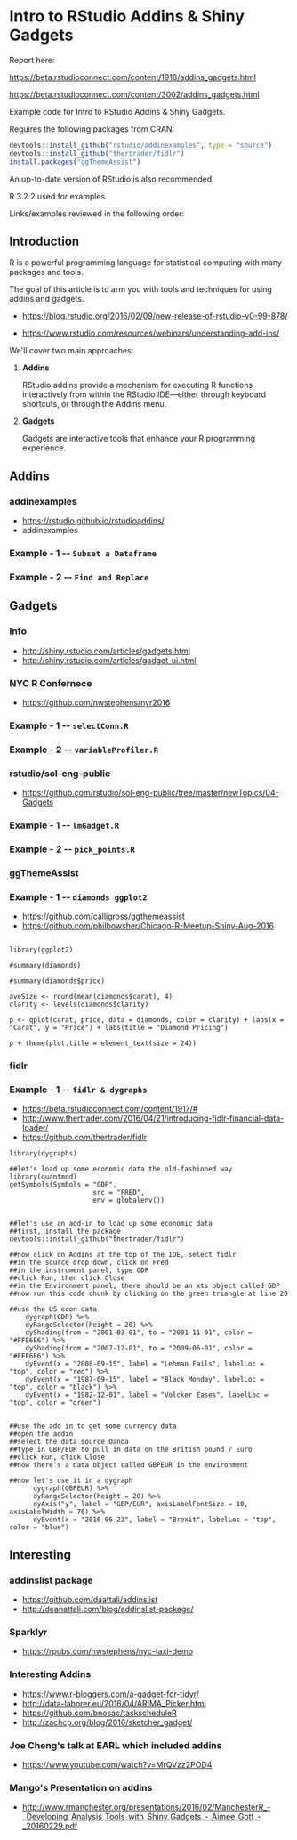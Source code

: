 # Intro to RStudio Addins & Shiny Gadgets

Report here:

https://beta.rstudioconnect.com/content/1918/addins_gadgets.html

https://beta.rstudioconnect.com/content/3002/addins_gadgets.html

Example code for Intro to RStudio Addins & Shiny Gadgets.

Requires the following packages from CRAN:

```r
devtools::install_github("rstudio/addinexamples", type = "source")
devtools::install_github("thertrader/fidlr")
install.packages("ggThemeAssist")
``` 

An up-to-date version of RStudio is also recommended.

R 3.2.2 used for examples.

Links/examples reviewed in the following order:

## Introduction

R is a powerful programming language for statistical computing with many packages and tools.

The goal of this article is to arm you with tools and techniques for using addins and gadgets.

 - https://blog.rstudio.org/2016/02/09/new-release-of-rstudio-v0-99-878/
 
 - https://www.rstudio.com/resources/webinars/understanding-add-ins/

We'll cover two main approaches:

1. **Addins**

    RStudio addins provide a mechanism for executing R functions interactively from within the RStudio IDE—either through keyboard shortcuts, or through the Addins menu.

2. **Gadgets**
  
    Gadgets are interactive tools that enhance your R programming experience.

## Addins

### addinexamples

 - https://rstudio.github.io/rstudioaddins/
 - addinexamples
 
### Example - 1 -- `Subset a Dataframe` 

### Example - 2 -- `Find and Replace` 

## Gadgets

### Info

 - http://shiny.rstudio.com/articles/gadgets.html
 - http://shiny.rstudio.com/articles/gadget-ui.html

### NYC R Confernece

 - https://github.com/nwstephens/nyr2016

### Example - 1 -- `selectConn.R` 

### Example - 2 -- `variableProfiler.R` 

### rstudio/sol-eng-public

 - https://github.com/rstudio/sol-eng-public/tree/master/newTopics/04-Gadgets

### Example - 1 -- `lmGadget.R` 

### Example - 2 -- `pick_points.R` 

### ggThemeAssist

### Example - 1 -- `diamonds ggplot2`

- https://github.com/calligross/ggthemeassist
- https://github.com/philbowsher/Chicago-R-Meetup-Shiny-Aug-2016

```{r}

library(ggplot2)

#summary(diamonds)

#summary(diamonds$price)

aveSize <- round(mean(diamonds$carat), 4)
clarity <- levels(diamonds$clarity)

p <- qplot(carat, price, data = diamonds, color = clarity) + labs(x = "Carat", y = "Price") + labs(title = "Diamond Pricing")

p + theme(plot.title = element_text(size = 24))
```

### fidlr

### Example - 1 -- `fidlr & dygraphs`

- https://beta.rstudioconnect.com/content/1917/#
- http://www.thertrader.com/2016/04/21/introducing-fidlr-financial-data-loader/
- https://github.com/thertrader/fidlr


```{r setup, message=FALSE, , eval=FALSE}
library(dygraphs)
```


```{r, , eval=FALSE}
##let's load up some economic data the old-fashioned way
library(quantmod)
getSymbols(Symbols = "GDP",
                     src = "FRED",
                     env = globalenv())
```


```{r, eval=FALSE}

##let's use an add-in to load up some economic data
##first, install the package
devtools::install_github("thertrader/fidlr")

##now click on Addins at the top of the IDE, select fidlr
##in the source drop down, click on Fred
##in the instrument panel, type GDP
##click Run, then click Close
##in the Environment panel, there should be an xts object called GDP
##now run this code chunk by clicking on the green triangle at line 20

##use the US econ data
    dygraph(GDP) %>%
    dyRangeSelector(height = 20) %>%
    dyShading(from = "2001-03-01", to = "2001-11-01", color = "#FFE6E6") %>%
    dyShading(from = "2007-12-01", to = "2009-06-01", color = "#FFE6E6") %>% 
    dyEvent(x = "2008-09-15", label = "Lehman Fails", labelLoc = "top", color = "red") %>% 
    dyEvent(x = "1987-09-15", label = "Black Monday", labelLoc = "top", color = "black") %>% 
    dyEvent(x = "1982-12-01", label = "Volcker Eases", labelLoc = "top", color = "green")
    
```


```{r, eval=FALSE}
##use the add in to get some currency data
##open the addin
##select the data source Oanda
##type in GBP/EUR to pull in data on the British pound / Euro
##click Run, click Close
##now there's a data object called GBPEUR in the environment

##now let's use it in a dygraph
      dygraph(GBPEUR) %>%
      dyRangeSelector(height = 20) %>%
      dyAxis("y", label = "GBP/EUR", axisLabelFontSize = 10, axisLabelWidth = 70) %>% 
      dyEvent(x = "2016-06-23", label = "Brexit", labelLoc = "top", color = "blue")
```


## Interesting

### addinslist package

- https://github.com/daattali/addinslist
- http://deanattali.com/blog/addinslist-package/

### Sparklyr

 - https://rpubs.com/nwstephens/nyc-taxi-demo
 
### Interesting Addins

 - https://www.r-bloggers.com/a-gadget-for-tidyr/
 - http://data-laborer.eu/2016/04/ARIMA_Picker.html
 - https://github.com/bnosac/taskscheduleR
 - http://zachcp.org/blog/2016/sketcher_gadget/
 
### Joe Cheng's talk at EARL which included addins

 - https://www.youtube.com/watch?v=MrQVzz2POD4
 
### Mango's Presentation on addins

- http://www.rmanchester.org/presentations/2016/02/ManchesterR_-_Developing_Analysis_Tools_with_Shiny_Gadgets_-_Aimee_Gott_-_20160229.pdf